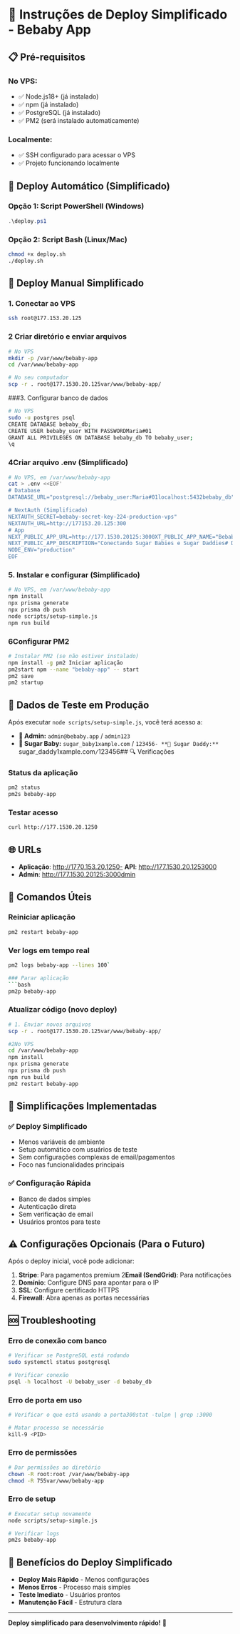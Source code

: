# 🚀 Instruções de Deploy Simplificado - Bebaby App

## 📋 Pré-requisitos

### No VPS:
- ✅ Node.js18+ (já instalado)
- ✅ npm (já instalado)
- ✅ PostgreSQL (já instalado)
- ✅ PM2 (será instalado automaticamente)

### Localmente:
- ✅ SSH configurado para acessar o VPS
- ✅ Projeto funcionando localmente

## 🔧 Deploy Automático (Simplificado)

### Opção 1: Script PowerShell (Windows)
```powershell
.\deploy.ps1
```

### Opção 2: Script Bash (Linux/Mac)
```bash
chmod +x deploy.sh
./deploy.sh
```

## 📝 Deploy Manual Simplificado

### 1. Conectar ao VPS
```bash
ssh root@177.153.20.125
```

### 2 Criar diretório e enviar arquivos
```bash
# No VPS
mkdir -p /var/www/bebaby-app
cd /var/www/bebaby-app

# No seu computador
scp -r . root@177.1530.20.125var/www/bebaby-app/
```

###3. Configurar banco de dados
```bash
# No VPS
sudo -u postgres psql
CREATE DATABASE bebaby_db;
CREATE USER bebaby_user WITH PASSWORDMaria#01
GRANT ALL PRIVILEGES ON DATABASE bebaby_db TO bebaby_user;
\q
```

### 4Criar arquivo .env (Simplificado)
```bash
# No VPS, em /var/www/bebaby-app
cat > .env <<EOF'
# Database
DATABASE_URL="postgresql://bebaby_user:Maria#01localhost:5432bebaby_db"

# NextAuth (Simplificado)
NEXTAUTH_SECRET=bebaby-secret-key-224-production-vps"
NEXTAUTH_URL=http://177153.20.125:300
# App
NEXT_PUBLIC_APP_URL=http://177.1530.20125:3000XT_PUBLIC_APP_NAME="Bebaby App"
NEXT_PUBLIC_APP_DESCRIPTION="Conectando Sugar Babies e Sugar Daddies# Development
NODE_ENV="production"
EOF
```

### 5. Instalar e configurar (Simplificado)
```bash
# No VPS, em /var/www/bebaby-app
npm install
npx prisma generate
npx prisma db push
node scripts/setup-simple.js
npm run build
```

### 6Configurar PM2
```bash
# Instalar PM2 (se não estiver instalado)
npm install -g pm2 Iniciar aplicação
pm2start npm --name "bebaby-app" -- start
pm2 save
pm2 startup
```

## 🎯 Dados de Teste em Produção

Após executar `node scripts/setup-simple.js`, você terá acesso a:

- **👤 Admin:** `admin@bebaby.app` / `admin123`
- **👧 Sugar Baby:** `sugar_baby1xample.com` / `123456- **👨 Sugar Daddy:** `sugar_daddy1xample.com` / `123456## 🔍 Verificações

### Status da aplicação
```bash
pm2 status
pm2s bebaby-app
```

### Testar acesso
```bash
curl http://177.1530.20.1250
```

## 🌐 URLs

- **Aplicação**: http://1770.153.20.1250- **API**: http://177.1530.20.1253000
- **Admin**: http://177.1530.20125:3000dmin

## 🔧 Comandos Úteis

### Reiniciar aplicação
```bash
pm2 restart bebaby-app
```

### Ver logs em tempo real
```bash
pm2 logs bebaby-app --lines 100`

### Parar aplicação
```bash
pm2p bebaby-app
```

### Atualizar código (novo deploy)
```bash
# 1. Enviar novos arquivos
scp -r . root@177.1530.20.125var/www/bebaby-app/

#2No VPS
cd /var/www/bebaby-app
npm install
npx prisma generate
npx prisma db push
npm run build
pm2 restart bebaby-app
```

## 🎉 Simplificações Implementadas

### ✅ **Deploy Simplificado**
- Menos variáveis de ambiente
- Setup automático com usuários de teste
- Sem configurações complexas de email/pagamentos
- Foco nas funcionalidades principais

### ✅ **Configuração Rápida**
- Banco de dados simples
- Autenticação direta
- Sem verificação de email
- Usuários prontos para teste

## ⚠️ Configurações Opcionais (Para o Futuro)

Após o deploy inicial, você pode adicionar:

1. **Stripe**: Para pagamentos premium
2**Email (SendGrid)**: Para notificações
3. **Domínio**: Configure DNS para apontar para o IP
4. **SSL**: Configure certificado HTTPS
5. **Firewall**: Abra apenas as portas necessárias

## 🆘 Troubleshooting

### Erro de conexão com banco
```bash
# Verificar se PostgreSQL está rodando
sudo systemctl status postgresql

# Verificar conexão
psql -h localhost -U bebaby_user -d bebaby_db
```

### Erro de porta em uso
```bash
# Verificar o que está usando a porta300stat -tulpn | grep :3000

# Matar processo se necessário
kill-9 <PID>
```

### Erro de permissões
```bash
# Dar permissões ao diretório
chown -R root:root /var/www/bebaby-app
chmod -R 755var/www/bebaby-app
```

### Erro de setup
```bash
# Executar setup novamente
node scripts/setup-simple.js

# Verificar logs
pm2s bebaby-app
```

## 🚀 Benefícios do Deploy Simplificado

- **Deploy Mais Rápido** - Menos configurações
- **Menos Erros** - Processo mais simples
- **Teste Imediato** - Usuários prontos
- **Manutenção Fácil** - Estrutura clara

---

**Deploy simplificado para desenvolvimento rápido!** 🚀 